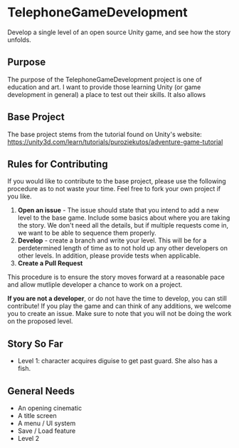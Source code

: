 # TelephoneGameDevelopment
Develop a single level of an open source Unity game, and see how the story unfolds.

## Purpose
The purpose of the TelephoneGameDevelopment project is one of education and art. I want to provide those learning Unity (or game development in general) a place to test out their skills. It also allows 

## Base Project
The base project stems from the tutorial found on Unity's website:
https://unity3d.com/learn/tutorials/puroziekutos/adventure-game-tutorial

## Rules for Contributing
If you would like to contribute to the base project, please use the following procedure as to not waste your time. Feel free to fork your own project if you like.

1. **Open an issue** - The issue should state that you intend to add a new level to the base game. Include some basics about where you are taking the story. We don't need all the details, but if multiple requests come in, we want to be able to sequence them properly.
1. **Develop** - create a branch and write your level. This will be for a perdetermined length of time as to not hold up any other developers on other levels. In addition, please provide tests when applicable. 
1. **Create a Pull Request** 

This procedure is to ensure the story moves forward at a reasonable pace and allow mutliple developer a chance to work on a project.

**If you are not a developer**, or do not have the time to develop, you can still contribute! If you play the game and can think of any additions, we welcome you to create an issue. Make sure to note that you will not be doing the work on the proposed level. 

## Story So Far
- Level 1: character acquires diguise to get past guard. She also has a fish.

## General Needs

- An opening cinematic
- A title screen
- A menu / UI system
- Save / Load feature
- Level 2
